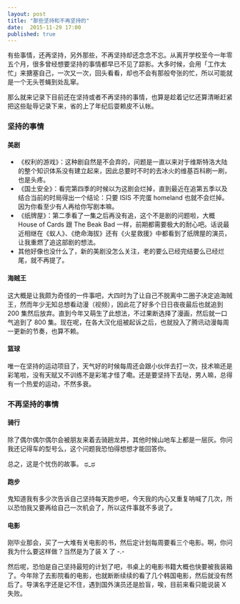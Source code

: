 ```yaml
---
layout: post
title: "那些坚持和不再坚持的"
date:  2015-11-29 17:00
published: true
---
```


有些事情，还再坚持，另外那些，不再坚持却还念念不忘。从离开学校至今一年零五个月，很多曾经想要坚持的事情都早已不见了踪影。大多时候，会用「工作太忙」来搪塞自己，一次又一次，回头看看，却也不会有那般夸张的忙，所以可能就是一个无头苍蝇到处乱窜。

那么就来记录下目前还在坚持或者不再坚持的事情，也算是趁着记忆还算清晰赶紧把这些耻辱记录下来，省的上了年纪后耍赖皮不认帐。

### 坚持的事情

#### 美剧

- 《权利的游戏》：这种剧自然是不会弃的，问题是一直以来对于维斯特洛大陆的整个知识体系没有建立起来，因此总要时不时的去冰火的维基百科刷一刷，也是头疼。
- 《国土安全》：看完第四季的时候以为这剧会烂掉，直到最近在追第五季以及结合当前的时局得出一个结论：只要 ISIS 不完蛋 homeland 也就不会烂掉。因为你看至少有人再给你写剧本嘛。
- 《纸牌屋》：第二季看了一集之后再没有追，这个不是剧的问题啦，大概 House of Cards 跟 The Beak Bad 一样，前期都需要极大的耐心吧。话说最近相继在《蚁人》、《绝命海拔》还有《火星救援》中都看到了纸牌屋的演员，让我重燃了追这部剧的想法。
- 其他好像也没什么了，新的美剧没怎么关注，老的要么已经完结要么已经烂尾，就不再提了。

#### 海贼王

这大概是让我颇为奇怪的一件事吧，大四时为了让自己不脱离中二圈子决定追海贼王，然而年少无知总想看动漫（视频），因此花了好多个日日夜夜最后也就追到 200 集然后放弃。直到今年又萌生了此想法，不过果断选择了漫画，然后就一口气追到了 800 集。现在呢，在各大汉化组被起诉之后，也就投入了腾讯动漫每周一更新的节奏，也算不赖。

#### 篮球

唯一在坚持的运动项目了，天气好的时候每周还会跟小伙伴去打一次，技术嘛还是彩笔啦，没有天赋又不训练不是彩笔才怪了嘞。还是要坚持下去哒，男人嘛，总得有一个热爱的运动，不然多衰。

### 不再坚持的事情

#### 骑行

除了偶尔偶尔偶尔会被朋友来着去骑趟龙井，其他时候山地车上都是一层灰。你问我还记得车的型号么，这个问题我恐怕得想想才能回答你。

总之，这是个忧伤的故事。 ಥ_ಥ

#### 跑步

鬼知道我有多少次告诉自己坚持每天跑步吧，今天我的内心又重复呐喊了几次，所以恐怕我又要再给自己一次机会了，所以这件事就不多说了。

#### 电影

刚毕业那会，买了一大堆有关电影的书，然后定计划每周要看三个电影。啊，你问我为什么要这样做？当然是为了装 X 了 -.-

然后呢，恐怕是自己坚持最短的计划了吧，书桌上的电影书籍大概也快要被我装箱了。今年除了去影院看的电影，也就断断续续的看了几个韩国电影，然后就没有然后了。导演名字还是记不住，遇到国外演员还是脸盲，唉，目前来看只能说装 X 失败。